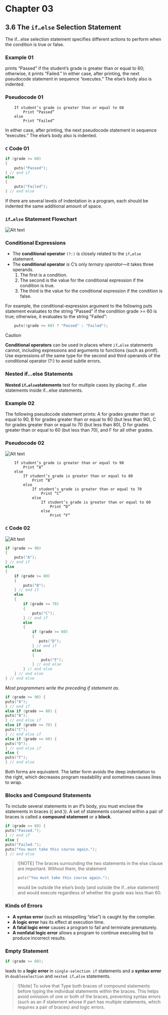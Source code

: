 # Chapter 03

## 3.6 The `if…else` Selection Statement

The if…else selection statement specifies different actions to perform when the
condition is true or false.

### Example 01

prints “Passed” if the student’s grade is greater than or equal to 60; otherwise, it prints “Failed.” In either case, after printing, the next pseudocode statement in sequence “executes.” The else’s body also is indented.

### Pseudocode 01

```Pseudocode
    If student’s grade is greater than or equal to 60
        Print “Passed”
    else
        Print “Failed”
```

In either case, after printing, the next pseudocode statement in sequence “executes.” The else’s body also is indented.

### `C` Code 01

```c
if (grade >= 60) 
{
    puts("Passed");
} // end if
else 
{
    puts("Failed");
} // end else
```

If there are several levels of indentation in a program, each should be indented the same additional amount of space.

### `if…else` Statement Flowchart

![Alt text](if_else.PNG)

### Conditional Expressions

+ The __conditional operator__ `(?:)` is closely related to the `if…else` statement.
+ The __conditional operator__ is C’s only _ternary operator_—it takes three operands.
    1. The first is a condition.
    1. The second is the value for the conditional expression if the condition is true.
    1. The third is the value for the conditional expression if the condition is false.

For example, the conditional-expression argument to the following puts statement evaluates to the string "Passed" if the condition grade >= 60 is true; otherwise, it evaluates to the string "Failed":

```C
    puts((grade >= 60) ? "Passed" : "Failed");
```

> [!CAUTION]
>__Conditional operators__ can be used in places where `if…else` statements cannot, including expressions and arguments to functions (such as printf). Use expressions of the same type for the second and third operands of the conditional operator (?:) to avoid subtle errors.

### Nested if...else Statements

__Nested `if…else`statements__ test for multiple cases by placing if…else statements inside if…else statements.

### Example 02

The following pseudocode statement prints: A for grades greater than or equal to 90, B for grades greater than or equal to 80 (but less than 90), C for grades greater than or equal to 70 (but less than 80), D for grades greater than or equal to 60 (but less than 70), and F for all other grades.

### Pseudocode 02

![Alt text](Pseudocode.PNG)

```Pseudocode
    If student’s grade is greater than or equal to 90
        Print “A”
    else
        If student’s grade is greater than or equal to 80
            Print “B”
        else
            If student’s grade is greater than or equal to 70
                Print “C”
            else
                If student’s grade is greater than or equal to 60
                    Print “D”
                else
                    Print “F”
```

### `C` Code 02

![Alt text](C_code.PNG)

```C
if (grade >= 90) 
{
    puts("A");
} // end if
else 
{
    if (grade >= 80) 
    {
        puts("B");
    } // end if
    else 
    {
        if (grade >= 70) 
        {
            puts("C");
        } // end if
        else 
        {
            if (grade >= 60) 
            {
               puts("D");
            } // end if
            else 
            {
                puts("F");
            } // end else
        } // end else
    } // end else
} // end else
```

_Most programmers write the preceding if statement as_.

```c
if (grade >= 90) {
puts("A");
} // end if
else if (grade >= 80) {
puts("B");
} // end else if
else if (grade >= 70) {
puts("C");
} // end else if
else if (grade >= 60) {
puts("D");
} // end else if
else {
puts("F");
} // end else
```

Both forms are equivalent. The latter form avoids the deep indentation to the right,
which decreases program readability and sometimes causes lines to wrap.

### Blocks and Compound Statements

To include several statements in an if’s body, you must enclose the statements in braces ({ and }). A set of statements contained within a pair of braces is called a __compound statement__ or a __block__.

```C
if (grade >= 60) {
puts("Passed.");
} // end if
else {
puts("Failed.");
puts("You must take this course again.");
} // end else
```

>![NOTE]
> The braces surrounding the two statements in the else clause are important. Without them, the statement
>
>```C
>puts("You must take this course again.");
>```
>
>would be outside the else’s body (and outside the if…else statement) and would execute regardless of whether the grade was less than 60.

### Kinds of Errors

+ __A syntax error__ (such as misspelling “else”) is caught by the compiler.
+ __A logic error__ has its effect at execution time.
+ __A fatal logic error__ causes a program to fail and terminate prematurely.
+ __A nonfatal logic error__ allows a program to continue executing but to produce incorrect results.

### Empty Statement

```C
if (grade >= 60);
```

leads to a __logic error__ in `single-selection if` statements and a __syntax error__ in `doubleselection` and `nested if…else` statements.

>![Note]
>To solve that Type both braces of compound statements before typing the individual statements within the braces.
>This helps avoid omission of one or both of the braces, preventing syntax errors (such as an if statement whose if part has multiple statements, which requires a pair of braces) and logic errors.
